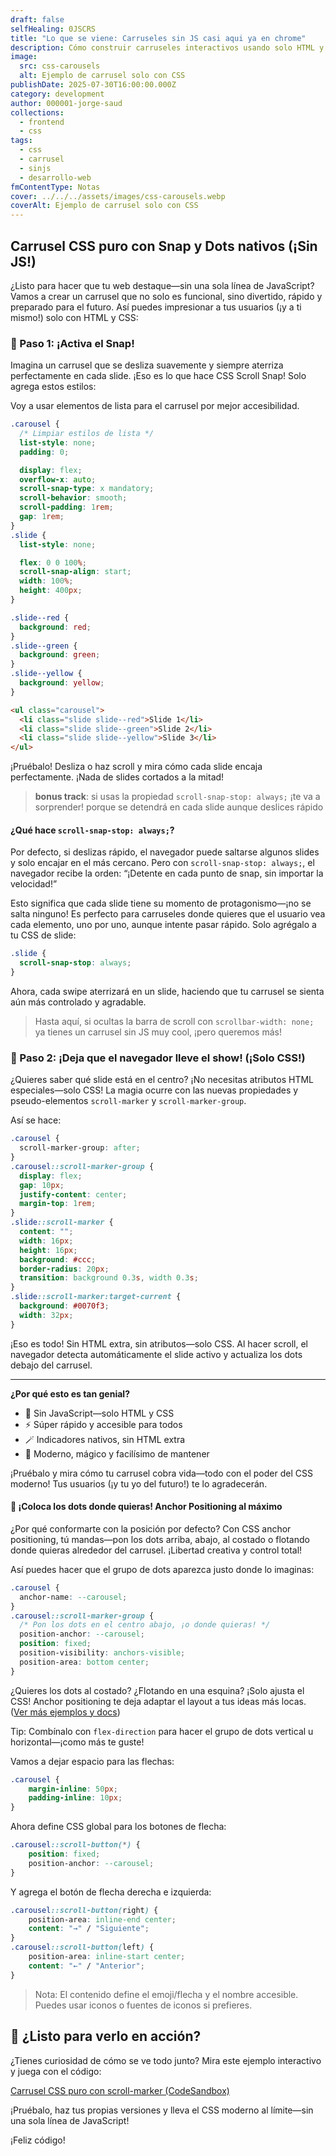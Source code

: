 ```yaml
---
draft: false
selfHealing: 0JSCRS
title: "Lo que se viene: Carruseles sin JS casi aqui ya en chrome"
description: Cómo construir carruseles interactivos usando solo HTML y CSS, gracias a las nuevas propiedades scroll-marker y scroll-marker-group.
image:
  src: css-carousels
  alt: Ejemplo de carrusel solo con CSS
publishDate: 2025-07-30T16:00:00.000Z
category: development
author: 000001-jorge-saud
collections:
  - frontend
  - css
tags:
  - css
  - carrusel
  - sinjs
  - desarrollo-web
fmContentType: Notas
cover: ../../../assets/images/css-carousels.webp
coverAlt: Ejemplo de carrusel solo con CSS
---
```


## Carrusel CSS puro con Snap y Dots nativos (¡Sin JS!)

¿Listo para hacer que tu web destaque—sin una sola línea de JavaScript? Vamos a crear un carrusel que no solo es funcional, sino divertido, rápido y preparado para el futuro. Así puedes impresionar a tus usuarios (¡y a ti mismo!) solo con HTML y CSS:

### 🎢 Paso 1: ¡Activa el Snap!

Imagina un carrusel que se desliza suavemente y siempre aterriza perfectamente en cada slide. ¡Eso es lo que hace CSS Scroll Snap! Solo agrega estos estilos:

Voy a usar elementos de lista para el carrusel por mejor accesibilidad.

```css
.carousel {
  /* Limpiar estilos de lista */
  list-style: none;
  padding: 0;

  display: flex;
  overflow-x: auto;
  scroll-snap-type: x mandatory;
  scroll-behavior: smooth;
  scroll-padding: 1rem;
  gap: 1rem;
}
.slide {
  list-style: none;

  flex: 0 0 100%;
  scroll-snap-align: start;
  width: 100%;
  height: 400px;
}

.slide--red {
  background: red;
}
.slide--green {
  background: green;
}
.slide--yellow {
  background: yellow;
}
```

```html
<ul class="carousel">
  <li class="slide slide--red">Slide 1</li>
  <li class="slide slide--green">Slide 2</li>
  <li class="slide slide--yellow">Slide 3</li>
</ul>
```

¡Pruébalo! Desliza o haz scroll y mira cómo cada slide encaja perfectamente. ¡Nada de slides cortados a la mitad!

> **bonus track**: si usas la propiedad ```scroll-snap-stop: always;``` ¡te va a sorprender! porque se detendrá en cada slide aunque deslices rápido

#### ¿Qué hace `scroll-snap-stop: always;`?

Por defecto, si deslizas rápido, el navegador puede saltarse algunos slides y solo encajar en el más cercano. Pero con `scroll-snap-stop: always;`, el navegador recibe la orden: “¡Detente en cada punto de snap, sin importar la velocidad!”

Esto significa que cada slide tiene su momento de protagonismo—¡no se salta ninguno! Es perfecto para carruseles donde quieres que el usuario vea cada elemento, uno por uno, aunque intente pasar rápido. Solo agrégalo a tu CSS de slide:

```css
.slide {
  scroll-snap-stop: always;
}
```

Ahora, cada swipe aterrizará en un slide, haciendo que tu carrusel se sienta aún más controlado y agradable.

> Hasta aquí, si ocultas la barra de scroll con ```scrollbar-width: none;``` ya tienes un carrusel sin JS muy cool, ¡pero queremos más!

### 👀 Paso 2: ¡Deja que el navegador lleve el show! (¡Solo CSS!)

¿Quieres saber qué slide está en el centro? ¡No necesitas atributos HTML especiales—solo CSS! La magia ocurre con las nuevas propiedades y pseudo-elementos `scroll-marker` y `scroll-marker-group`.

Así se hace:

```css
.carousel {
  scroll-marker-group: after;
}
.carousel::scroll-marker-group {
  display: flex;
  gap: 10px;
  justify-content: center;
  margin-top: 1rem;
}
.slide::scroll-marker {
  content: "";
  width: 16px;
  height: 16px;
  background: #ccc;
  border-radius: 20px;
  transition: background 0.3s, width 0.3s;
}
.slide::scroll-marker:target-current {
  background: #0070f3;
  width: 32px;
}
```

¡Eso es todo! Sin HTML extra, sin atributos—solo CSS. Al hacer scroll, el navegador detecta automáticamente el slide activo y actualiza los dots debajo del carrusel.

---

**¿Por qué esto es tan genial?**

- 🚫 Sin JavaScript—solo HTML y CSS
- ⚡ Súper rápido y accesible para todos
- 🪄 Indicadores nativos, sin HTML extra
- 🤩 Moderno, mágico y facilísimo de mantener

¡Pruébalo y mira cómo tu carrusel cobra vida—todo con el poder del CSS moderno! Tus usuarios (¡y tu yo del futuro!) te lo agradecerán.

#### 🎯 ¡Coloca los dots donde quieras! Anchor Positioning al máximo

¿Por qué conformarte con la posición por defecto? Con CSS anchor positioning, tú mandas—pon los dots arriba, abajo, al costado o flotando donde quieras alrededor del carrusel. ¡Libertad creativa y control total!

Así puedes hacer que el grupo de dots aparezca justo donde lo imaginas:

```css
.carousel {
  anchor-name: --carousel;
}
.carousel::scroll-marker-group {
  /* Pon los dots en el centro abajo, ¡o donde quieras! */
  position-anchor: --carousel;
  position: fixed;
  position-visibility: anchors-visible;
  position-area: bottom center;
}
```

¿Quieres los dots al costado? ¿Flotando en una esquina? ¡Solo ajusta el CSS! Anchor positioning te deja adaptar el layout a tus ideas más locas. ([Ver más ejemplos y docs](https://developer.chrome.com/blog/anchor-positioning-api?hl=es-419))

Tip: Combínalo con `flex-direction` para hacer el grupo de dots vertical u horizontal—¡como más te guste!

Vamos a dejar espacio para las flechas:

```css
.carousel {
    margin-inline: 50px;
    padding-inline: 10px;
}
```

Ahora define CSS global para los botones de flecha:

```css
.carousel::scroll-button(*) {
    position: fixed;
    position-anchor: --carousel;
}
```

Y agrega el botón de flecha derecha e izquierda:

```css
.carousel::scroll-button(right) {
    position-area: inline-end center;
    content: "→" / "Siguiente";
}
.carousel::scroll-button(left) {
    position-area: inline-start center;
    content: "←" / "Anterior";
}
```

> Nota: El contenido define el emoji/flecha y el nombre accesible. Puedes usar iconos o fuentes de iconos si prefieres.

## 🚀 ¿Listo para verlo en acción?

¿Tienes curiosidad de cómo se ve todo junto? Mira este ejemplo interactivo y juega con el código:

[Carrusel CSS puro con scroll-marker (CodeSandbox)](https://codesandbox.io/p/sandbox/44lqpr)

¡Pruébalo, haz tus propias versiones y lleva el CSS moderno al límite—sin una sola línea de JavaScript!

¡Feliz código!
